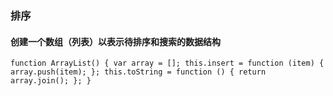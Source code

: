 ### 排序        
#### 创建一个数组（列表）以表示待排序和搜索的数据结构
`
function ArrayList() {
    var array = [];
    this.insert = function (item) {
        array.push(item);
    };
    this.toString = function () {
        return array.join();
    };
}
`